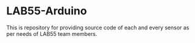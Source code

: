 # LAB55-Arduino
This is repository for providing source code of each and every sensor as per needs of LAB55 team members.
